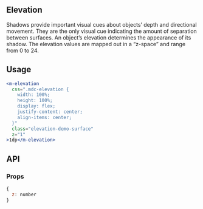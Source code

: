 ## Elevation

Shadows provide important visual cues about objects’ depth and directional movement. They are the only visual cue indicating the amount of separation between surfaces. An object’s elevation determines the appearance of its shadow. The elevation values are mapped out in a “z-space” and range from 0 to 24.

## Usage

```jsx
<m-elevation
  css=".mdc-elevation {
    width: 100%;
    height: 100%;
    display: flex;
    justify-content: center;
    align-items: center;
  }"
  class="elevation-demo-surface"
  z="1"
>1dp</m-elevation>
```

## API

### Props

```jsx
{
  z: number
}
```